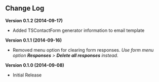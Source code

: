 ## Change Log

**Version 0.1.2 (2014-09-17)**

* Added TSContactForm generator information to email template
 

**Version 0.1.1 (2014-09-16)**

* Removed menu option for clearing form responses.  *Use form menu option __Responses__ > __Delete all responses__ instead.*  


**Version 0.1.0 (2014-09-08)**

* Initial Release
